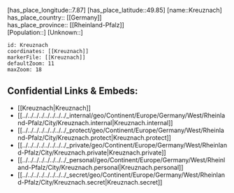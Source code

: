﻿---
location: [49.85,7.87] 
mapzoom: [7,12] 
mapmarker: city 
type: City
tags:
- geo/City


SpocWebEntityId: 31643
isDeleted: false
confidential: public

---
[has_place_longitude::7.87] 
[has_place_latitude::49.85] 
[name::Kreuznach] 
has_place_country:: [[Germany]]  
has_place_province:: [[Rheinland-Pfalz]]  
[Population::] 
[Unknown::] 


```leaflet
id: Kreuznach
coordinates: [[Kreuznach]] 
markerFile: [[Kreuznach]] 
defaultZoom: 11 
maxZoom: 18
```


## Confidential Links & Embeds: 
- [[Kreuznach|Kreuznach]]  
- [[../../../../../../../../_internal/geo/Continent/Europe/Germany/West/Rheinland-Pfalz/City/Kreuznach.internal|Kreuznach.internal]] 
- [[../../../../../../../../_protect/geo/Continent/Europe/Germany/West/Rheinland-Pfalz/City/Kreuznach.protect|Kreuznach.protect]] 
- [[../../../../../../../../_private/geo/Continent/Europe/Germany/West/Rheinland-Pfalz/City/Kreuznach.private|Kreuznach.private]] 
- [[../../../../../../../../_personal/geo/Continent/Europe/Germany/West/Rheinland-Pfalz/City/Kreuznach.personal|Kreuznach.personal]] 
- [[../../../../../../../../_secret/geo/Continent/Europe/Germany/West/Rheinland-Pfalz/City/Kreuznach.secret|Kreuznach.secret]] 

